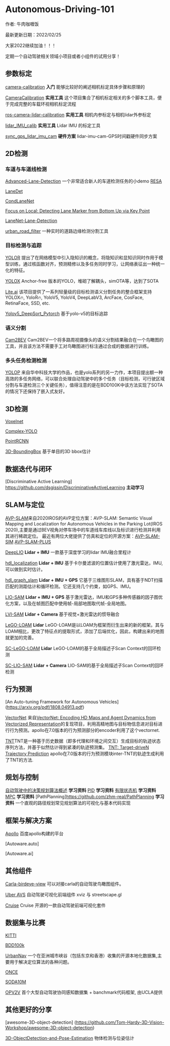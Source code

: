 # Autonomous-Driving-101

作者: 牛肉咖喱饭 

最新更新日期：2022/02/25

大家2022继续加油！！！

定期一个自动驾驶相关领域小项目或者小组件的试用分享！

## 参数标定

[camera-calibration](https://github.com/LittleAprilFool/camera-calibration)
**入门** 能够比较好的阐述相机标定具体步骤和原理的

[CameraCalibration](https://github.com/dyfcalid/CameraCalibration)
**实用工具** 这个项目集合了相机标定相关的多个脚本工具，便于完成完整的车载环视相机标定流程

[ros-camera-lidar-calibration](https://github.com/swyphcosmo/ros-camera-lidar-calibration)
**实用工具** 相机内参标定与相机lidar外参标定

[lidar_IMU_calib](https://github.com/APRIL-ZJU/lidar_IMU_calib)
**实用工具** Lidar IMU 的标定工具

[sync_gps_lidar_imu_cam](https://github.com/nkliuhui/sync_gps_lidar_imu_cam)
**硬件方案** lidar-imu-cam-GPS时间戳硬件同步方案

## 2D检测

### 车道与车道线检测
[Advanced-Lane-Detection](https://github.com/uranus4ever/Advanced-Lane-Detection)
一个非常适合新人的车道检测任务的小demo
[RESA](https://github.com/ZJULearning/resa)

[LaneDet](https://github.com/Turoad/lanedet)

[CondLaneNet](https://github.com/aliyun/conditional-lane-detection)

[Focus on Local: Detecting Lane Marker from Bottom Up via Key Point](https://openaccess.thecvf.com/content/CVPR2021/papers/Qu_Focus_on_Local_Detecting_Lane_Marker_From_Bottom_Up_via_CVPR_2021_paper.pdf)

[LaneNet-Lane-Detection](https://github.com/MaybeShewill-CV/lanenet-lane-detection)

[urban_road_filter](https://github.com/jkk-research/urban_road_filter)
一种实时的道路边缘检测分割工具

### 目标检测与追踪

[YOLOR](https://github.com/WongKinYiu/yolor)
提出了在网络模型中引入隐知识的概念，将隐知识和显知识同时作用于模型训练，通过核函数对齐，预测精修以及多任务同时学习，让网络表征出一种统一化的特征。

[YOLOX](https://github.com/Megvii-BaseDetection/YOLOX)
Anchor-free 版本的YOLO，堆砌了解耦头，simOTA等，达到了SOTA

[Lite.ai](https://github.com/DefTruth/lite.ai)
该项目提供了一系列轻量级的目标检测语义分割任务的整合框架支持 YOLOX🔥, YoloR🔥, YoloV5, YoloV4, DeepLabV3, ArcFace, CosFace, RetinaFace, SSD, etc.

[Yolov5_DeepSort_Pytorch](https://github.com/mikel-brostrom/Yolov5_DeepSort_Pytorch)
基于yolo-v5的目标追踪

### 语义分割

[Cam2BEV](https://github.com/ika-rwth-aachen/Cam2BEV)
Cam2BEV一个将多路周视摄像头的语义分割结果融合在一个鸟瞰图的工具，并且该方法不需要手工对鸟瞰图进行标注通过合成的数据进行训练。

### 多头任务检测检测

[YOLOP](https://github.com/hustvl/YOLOP)
来自华中科技大学的作品，也是yolo系列的另一力作，本项目提出额一种高效的多任务网络，可以联合处理自动驾驶中的多个任务（目标检测，可行驶区域分割与车道检测三个关键任务），值得注意的是在BDD100K中该方法实现了SOTA的情况下还保持了嵌入式友好。

## 3D检测
[Voxelnet](https://github.com/steph1793/Voxelnet)

[Complex-YOLO](https://github.com/maudzung/Complex-YOLOv4-Pytorch)

[PointRCNN](https://github.com/sshaoshuai/PointRCNN)

[3D-BoundingBox](https://github.com/skhadem/3D-BoundingBox)
基于单目的3D bbox估计

## 数据迭代与闭环

[Discriminative Active Learning] https://github.com/dsgissin/DiscriminativeActiveLearning
**主动学习**

## SLAM与定位
[AVP-SLAM](https://arxiv.org/abs/2007.01813)来自2020IROS的AVP定位方案：AVP-SLAM: Semantic Visual Mapping and Localization for Autonomous Vehicles in the Parking Lot(IROS 2020),主要是通过BEV视角对停车场中的车道线车库线以及标识进行检测并利用其进行稀疏定位。
最近有两位大佬提供了仿真和定位的开源方案：[AVP-SLAM-SIM](https://github.com/TurtleZhong/AVP-SLAM-SIM) [AVP-SLAM-PLUS](https://github.com/liuguitao/AVP-SLAM-PLUS)

[DeepLIO](https://github.com/ArashJavan/DeepLIO)
**Lidar + IMU** 一款基于深度学习的lidar IMU融合里程计

[hdl_localization](https://github.com/koide3/hdl_localization)
**Lidar + IMU** 基于卡尔曼滤波的位置估计使用了激光雷达，IMU, 可以做到实时估计。

[hdl_graph_slam](https://github.com/koide3/hdl_graph_slam)
**Lidar + IMU + GPS** 它基于三维图形SLAM，具有基于NDT扫描匹配的测距估计和循环检测。它还支持几个约束，如GPS、IMU。

[LIO-SAM](https://github.com/TixiaoShan/LIO-SAM)
**Lidar + IMU + GPS** 基于激光雷达，IMU和GPS多种传感器的因子图优化方案，以及在帧图匹配中使用帧-局部地图取代帧-全局地图。

[LVI-SAM](https://github.com/TixiaoShan/LVI-SAM)
**Lidar + Camera** 基于视觉+激光雷达的惯导融合

[LeGO-LOAM](https://github.com/RobustFieldAutonomyLab/LeGO-LOAM)
**Lidar** LeGO-LOAM是以LOAM为框架而衍生出来的新的框架。其与LOAM相比，更改了特征点的提取形式，添加了后端优化，因此，构建出来的地图就更加的完善。

[SC-LeGO-LOAM](https://github.com/irapkaist/SC-LeGO-LOAM)
**Lidar** LeGO-LOAM的基于全局描述子Scan Context的回环检测

[SC-LIO-SAM](https://github.com/gisbi-kim/SC-LIO-SAM)
**Lidar + Camera** LIO-SAM的基于全局描述子Scan Context的回环检测

## 行为预测

[An Auto-tuning Framework for Autonomous Vehicles] (https://arxiv.org/pdf/1808.04913.pdf)

[VectorNet](https://github.com/Liang-ZX/VectorNet.git)
来自[VectorNet: Encoding HD Maps and Agent Dynamics from Vectorized Representation](https://arxiv.org/abs/2005.04259)的复现项目，利用高精地图与目标物信息进对目标进行行为预测。apollo在7.0版本的行为预测部分的encoder利用了这个vectornet.

[TNT](https://github.com/Henry1iu/TNT-Trajectory-Predition)TNT是一种基于历史数据（即多代理和环境之间交互）生成目标的轨迹状态序列方法，并基于似然估计得到紧凑的轨迹预测集。
[TNT: Target-driveN Trajectory Prediction](https://arxiv.org/pdf/2008.08294.pdf) apollo在7.0版本的行为预测模块inter-TNT的轨迹生成利用了TNT的方法.

## 规划与控制

[自动驾驶中的决策规划算法概述](https://www.jiqizhixin.com/articles/2019-07-22)
**学习资料** 
[PID](https://en.wikipedia.org/wiki/PID_controller)
**学习资料**
[有限状态机](https://en.wikipedia.org/wiki/Finite-state_machine)
**学习资料**
[MPC](https://en.wikipedia.org/wiki/Model_predictive_control)
**学习资料**
[PathPlanning]https://github.com/zhm-real/PathPlanning
**学习资料** 一个直观的路径规划常见规划算法的可视化与基本代码实现


## 框架与解决方案

[Apollo](https://github.com/ApolloAuto/apollo)
百度apollo构建的平台

[Autoware.auto]

[Autoware.ai]


## 其他组件

[Carla-birdeye-view](https://github.com/deepsense-ai/carla-birdeye-view)
可以对接carla的自动驾驶鸟瞰图组件。

[Uber AVS](https://avs.auto/#/)
自动驾驶可视化前端组件 xviz 与 streetscape.gl 

[Cruise](https://webviz.io/worldview/#/)
Cruise 开源的一款自动驾驶前端可视化套件

## 数据集与比赛
[KITTI](http://www.cvlibs.net/datasets/kitti/)

[BDD100k](https://www.bdd100k.com/)

[UrbanNav](https://github.com/weisongwen/UrbanNavDataset)
一个在亚洲城市峡谷（包括东京和香港）收集的开源本地化数据集,主要用于解决定位算法的各种问题。

[ONCE](https://once-for-auto-driving.github.io)

[SODA10M](https://soda-2d.github.io/)

[OPV2V](https://mobility-lab.seas.ucla.edu/opv2v/)
首个大型自动驾驶协同感知数据集 + banchmark代码框架, 由UCLA提供


## 其他更好的分享


[awesome-3D-object-detection] (https://github.com/Tom-Hardy-3D-Vision-Workshop/awesome-3D-object-detection)

[3D-ObjectDetection-and-Pose-Estimation](https://github.com/littlebearsama/3D-ObjectDetection-and-Pose-Estimation)
物体检测与位姿估计
